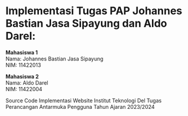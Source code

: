 # Implementasi Tugas PAP Johannes Bastian Jasa Sipayung dan Aldo Darel:

**Mahasiswa 1**  
Nama: Johannes Bastian Jasa Sipayung  
NIM: 11422013  

**Mahasiswa 2**  
Nama: Aldo Darel  
NIM: 11422004

Source Code Implementasi Website Institut Teknologi Del Tugas Perancangan Antarmuka Pengguna Tahun Ajaran 2023/2024
